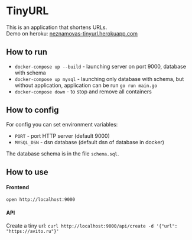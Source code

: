 # TinyURL

This is an application that shortens URLs.  
Demo on heroku: [neznamovas-tinyurl.herokuapp.com](https://neznamovas-tinyurl.herokuapp.com/)

## How to run
- `docker-compose up --build` - launching server on port 9000, database with schema
- `docker-compose up mysql` - launching only database with schema, but without application, 
application can be run `go run main.go`
- `docker-compose down` - to stop and remove all containers

## How to config
For config you can set environment variables:

- `PORT` - port HTTP server (default 9000)  
- `MYSQL_DSN` - dsn database (default dsn of database in docker)

The database schema is in the file `schema.sql`.

## How to use

#### Frontend
`open http://localhost:9000`

#### API
Create a tiny url: `curl http://localhost:9000/api/create -d '{"url": "https://avito.ru"}'`

